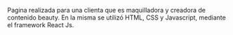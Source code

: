 Pagina realizada para una clienta que es maquilladora y creadora de contenido beauty.
En la misma se utilizó HTML, CSS y Javascript, mediante el framework React Js.
